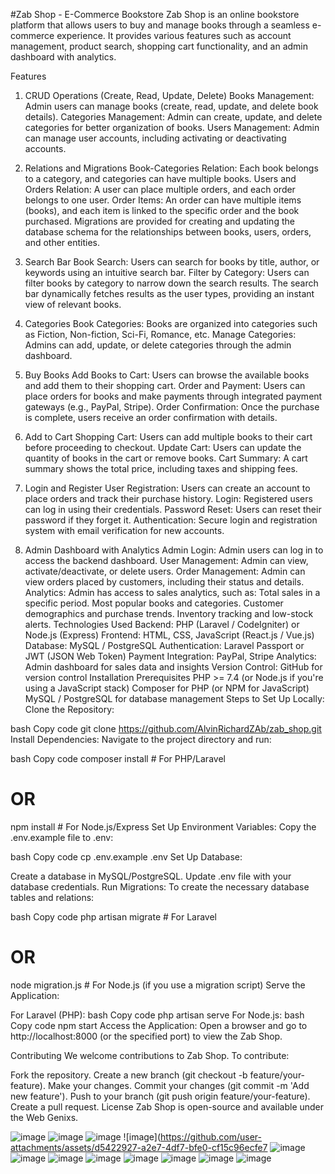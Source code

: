 #Zab Shop - E-Commerce Bookstore
Zab Shop is an online bookstore platform that allows users to buy and manage books through a seamless e-commerce experience. It provides various features such as account management, product search, shopping cart functionality, and an admin dashboard with analytics.

Features
1. CRUD Operations (Create, Read, Update, Delete)
Books Management: Admin users can manage books (create, read, update, and delete book details).
Categories Management: Admin can create, update, and delete categories for better organization of books.
Users Management: Admin can manage user accounts, including activating or deactivating accounts.
2. Relations and Migrations
Book-Categories Relation: Each book belongs to a category, and categories can have multiple books.
Users and Orders Relation: A user can place multiple orders, and each order belongs to one user.
Order Items: An order can have multiple items (books), and each item is linked to the specific order and the book purchased.
Migrations are provided for creating and updating the database schema for the relationships between books, users, orders, and other entities.

3. Search Bar
Book Search: Users can search for books by title, author, or keywords using an intuitive search bar.
Filter by Category: Users can filter books by category to narrow down the search results.
The search bar dynamically fetches results as the user types, providing an instant view of relevant books.

4. Categories
Book Categories: Books are organized into categories such as Fiction, Non-fiction, Sci-Fi, Romance, etc.
Manage Categories: Admins can add, update, or delete categories through the admin dashboard.
5. Buy Books
Add Books to Cart: Users can browse the available books and add them to their shopping cart.
Order and Payment: Users can place orders for books and make payments through integrated payment gateways (e.g., PayPal, Stripe).
Order Confirmation: Once the purchase is complete, users receive an order confirmation with details.
6. Add to Cart
Shopping Cart: Users can add multiple books to their cart before proceeding to checkout.
Update Cart: Users can update the quantity of books in the cart or remove books.
Cart Summary: A cart summary shows the total price, including taxes and shipping fees.
7. Login and Register
User Registration: Users can create an account to place orders and track their purchase history.
Login: Registered users can log in using their credentials.
Password Reset: Users can reset their password if they forget it.
Authentication: Secure login and registration system with email verification for new accounts.
8. Admin Dashboard with Analytics
Admin Login: Admin users can log in to access the backend dashboard.
User Management: Admin can view, activate/deactivate, or delete users.
Order Management: Admin can view orders placed by customers, including their status and details.
Analytics: Admin has access to sales analytics, such as:
Total sales in a specific period.
Most popular books and categories.
Customer demographics and purchase trends.
Inventory tracking and low-stock alerts.
Technologies Used
Backend: PHP (Laravel / CodeIgniter) or Node.js (Express)
Frontend: HTML, CSS, JavaScript (React.js / Vue.js)
Database: MySQL / PostgreSQL
Authentication: Laravel Passport or JWT (JSON Web Token)
Payment Integration: PayPal, Stripe
Analytics: Admin dashboard for sales data and insights
Version Control: GitHub for version control
Installation
Prerequisites
PHP >= 7.4 (or Node.js if you're using a JavaScript stack)
Composer for PHP (or NPM for JavaScript)
MySQL / PostgreSQL for database management
Steps to Set Up Locally:
Clone the Repository:

bash
Copy code
git clone https://github.com/AlvinRichardZAb/zab_shop.git
Install Dependencies: Navigate to the project directory and run:

bash
Copy code
composer install  # For PHP/Laravel
# OR
npm install      # For Node.js/Express
Set Up Environment Variables: Copy the .env.example file to .env:

bash
Copy code
cp .env.example .env
Set Up Database:

Create a database in MySQL/PostgreSQL.
Update .env file with your database credentials.
Run Migrations: To create the necessary database tables and relations:

bash
Copy code
php artisan migrate  # For Laravel
# OR
node migration.js   # For Node.js (if you use a migration script)
Serve the Application:

For Laravel (PHP):
bash
Copy code
php artisan serve
For Node.js:
bash
Copy code
npm start
Access the Application: Open a browser and go to http://localhost:8000 (or the specified port) to view the Zab Shop.

Contributing
We welcome contributions to Zab Shop. To contribute:

Fork the repository.
Create a new branch (git checkout -b feature/your-feature).
Make your changes.
Commit your changes (git commit -m 'Add new feature').
Push to your branch (git push origin feature/your-feature).
Create a pull request.
License
Zab Shop is open-source and available under the Web Genixs.

![image](https://github.com/user-attachments/assets/988443ab-55aa-4e20-905a-29426e36b2e5)
![image](https://github.com/user-attachments/assets/6e9b02ce-17ca-4693-8919-0c0e7a8f19ca)
![image](https://github.com/user-attachments/assets/426d2415-7900-4390-a395-911192a33dca)
![image](https://github.com/user-attachments/assets/d5422927-a2e7-4df7-bfe0-cf15c96ecfe7
![image](https://github.com/user-attachments/assets/3d8493fb-abf2-45a4-bfd2-d149d170b6a0)
![image](https://github.com/user-attachments/assets/054a94e5-3ab9-4b17-afc1-1dd828864e84)
![image](https://github.com/user-attachments/assets/a9271951-4f1c-4bd6-a176-ee4f5ed505fb)
![image](https://github.com/user-attachments/assets/8dfc3343-ee40-4501-bf55-ea1b7158d990)
![image](https://github.com/user-attachments/assets/f33b2b58-410c-4e71-b645-0d6a1ec23019)
![image](https://github.com/user-attachments/assets/b6d490df-e803-47cf-bb6b-5e6c82ce022c)
![image](https://github.com/user-attachments/assets/b470a92d-a9ec-43d9-810f-6c456508fd2f)
![image](https://github.com/user-attachments/assets/0991ea62-4509-4373-98f1-ef41532d51a6)













